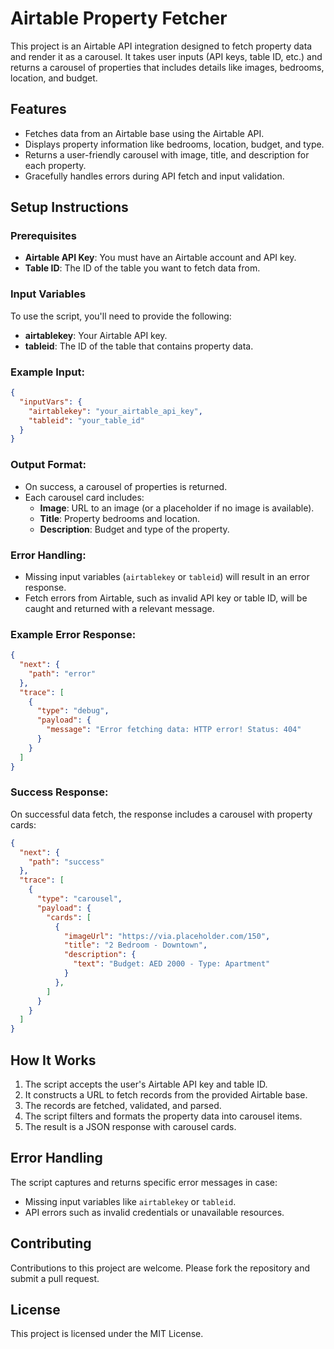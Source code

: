 
# Airtable Property Fetcher

This project is an Airtable API integration designed to fetch property data and render it as a carousel. It takes user inputs (API keys, table ID, etc.) and returns a carousel of properties that includes details like images, bedrooms, location, and budget. 

## Features
- Fetches data from an Airtable base using the Airtable API.
- Displays property information like bedrooms, location, budget, and type.
- Returns a user-friendly carousel with image, title, and description for each property.
- Gracefully handles errors during API fetch and input validation.

## Setup Instructions

### Prerequisites
- **Airtable API Key**: You must have an Airtable account and API key.
- **Table ID**: The ID of the table you want to fetch data from.

### Input Variables
To use the script, you'll need to provide the following:
- **airtablekey**: Your Airtable API key.
- **tableid**: The ID of the table that contains property data.

### Example Input:
```json
{
  "inputVars": {
    "airtablekey": "your_airtable_api_key",
    "tableid": "your_table_id"
  }
}
```

### Output Format:
- On success, a carousel of properties is returned.
- Each carousel card includes:
  - **Image**: URL to an image (or a placeholder if no image is available).
  - **Title**: Property bedrooms and location.
  - **Description**: Budget and type of the property.

### Error Handling:
- Missing input variables (`airtablekey` or `tableid`) will result in an error response.
- Fetch errors from Airtable, such as invalid API key or table ID, will be caught and returned with a relevant message.

### Example Error Response:
```json
{
  "next": {
    "path": "error"
  },
  "trace": [
    {
      "type": "debug",
      "payload": {
        "message": "Error fetching data: HTTP error! Status: 404"
      }
    }
  ]
}
```

### Success Response:
On successful data fetch, the response includes a carousel with property cards:
```json
{
  "next": {
    "path": "success"
  },
  "trace": [
    {
      "type": "carousel",
      "payload": {
        "cards": [
          {
            "imageUrl": "https://via.placeholder.com/150",
            "title": "2 Bedroom - Downtown",
            "description": {
              "text": "Budget: AED 2000 - Type: Apartment"
            }
          },
        ]
      }
    }
  ]
}
```

## How It Works

1. The script accepts the user's Airtable API key and table ID.
2. It constructs a URL to fetch records from the provided Airtable base.
3. The records are fetched, validated, and parsed.
4. The script filters and formats the property data into carousel items.
5. The result is a JSON response with carousel cards.

## Error Handling
The script captures and returns specific error messages in case:
- Missing input variables like `airtablekey` or `tableid`.
- API errors such as invalid credentials or unavailable resources.

## Contributing
Contributions to this project are welcome. Please fork the repository and submit a pull request.

## License
This project is licensed under the MIT License.
